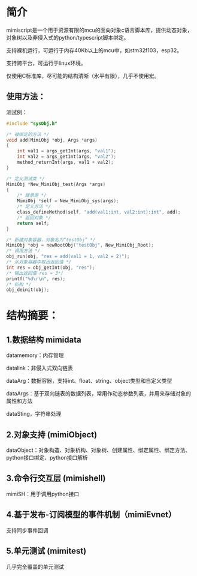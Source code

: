 # 简介
mimiscript是一个用于资源有限的mcu的面向对象c语言脚本库，提供动态对象，对象树以及非侵入式的python/typescript脚本绑定。

支持裸机运行，可运行于内存40Kb以上的mcu中，如stm32f103，esp32。

支持跨平台，可运行于linux环境。

仅使用C标准库，尽可能的结构清晰（水平有限），几乎不使用宏。


## 使用方法：

测试例：
``` c
#include "sysObj.h"

/* 被绑定的方法 */
void add(MimiObj *obj, Args *args)
{
    int val1 = args_getInt(args, "val1");
    int val2 = args_getInt(args, "val2");
    method_returnInt(args, val1 + val2);
}

/* 定义测试类 */
MimiObj *New_MimiObj_test(Args *args)
{
    /* 继承类 */
    MimiObj *self = New_MimiObj_sys(args);
    /* 定义方法 */
    class_defineMethod(self, "add(val1:int, val2:int):int", add);
    /* 返回对象 */
    return self;
}

/* 新建对象容器，对象名为“testObj” */
MimiObj *obj = newRootObj("testObj", New_MimiObj_Root);
/* 调用方法 */
obj_run(obj, "res = add(val1 = 1, val2 = 2)");
/* 从对象容器中取出返回值 */
int res = obj_getInt(obj, "res");
/* 输出返回值 res = 3*/
printf("%d\r\n", res);
/* 析构 */
obj_deinit(obj);
```

# 结构摘要：

## 1.数据结构 mimidata
datamemory：内存管理

datalink：非侵入式双向链表

dataArg：数据容器，支持int、float、string、object类型和自定义类型

dataArgs：基于双向链表的数据列表，常用作动态参数列表，并用来存储对象的属性和方法

dataSting，字符串处理

## 2.对象支持 (mimiObject) 
dataObject：对象构造、对象析构、对象树、创建属性、绑定属性、绑定方法、python接口绑定、python接口解析

## 3.命令行交互层 (mimishell) 
mimiSH：用于调用python接口

## 4.基于发布-订阅模型的事件机制（mimiEvnet）
支持同步事件回调

## 5.单元测试 (mimitest) 
几乎完全覆盖的单元测试

